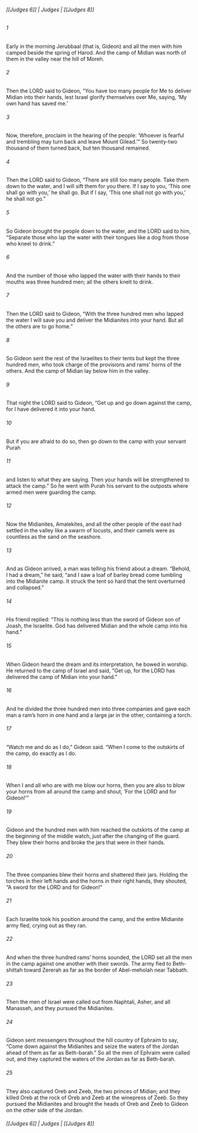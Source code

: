 ###### [[Judges 6]] | Judges | [[Judges 8]]

###### 1
Early in the morning Jerubbaal (that is, Gideon) and all the men with him camped beside the spring of Harod. And the camp of Midian was north of them in the valley near the hill of Moreh.
###### 2
Then the LORD said to Gideon, “You have too many people for Me to deliver Midian into their hands, lest Israel glorify themselves over Me, saying, ‘My own hand has saved me.’
###### 3
Now, therefore, proclaim in the hearing of the people: ‘Whoever is fearful and trembling may turn back and leave Mount Gilead.’” So twenty-two thousand of them turned back, but ten thousand remained.
###### 4
Then the LORD said to Gideon, “There are still too many people. Take them down to the water, and I will sift them for you there. If I say to you, ‘This one shall go with you,’ he shall go. But if I say, ‘This one shall not go with you,’ he shall not go.”
###### 5
So Gideon brought the people down to the water, and the LORD said to him, “Separate those who lap the water with their tongues like a dog from those who kneel to drink.”
###### 6
And the number of those who lapped the water with their hands to their mouths was three hundred men; all the others knelt to drink.
###### 7
Then the LORD said to Gideon, “With the three hundred men who lapped the water I will save you and deliver the Midianites into your hand. But all the others are to go home.”
###### 8
So Gideon sent the rest of the Israelites to their tents but kept the three hundred men, who took charge of the provisions and rams’ horns of the others. And the camp of Midian lay below him in the valley.
###### 9
That night the LORD said to Gideon, “Get up and go down against the camp, for I have delivered it into your hand.
###### 10
But if you are afraid to do so, then go down to the camp with your servant Purah
###### 11
and listen to what they are saying. Then your hands will be strengthened to attack the camp.” So he went with Purah his servant to the outposts where armed men were guarding the camp.
###### 12
Now the Midianites, Amalekites, and all the other people of the east had settled in the valley like a swarm of locusts, and their camels were as countless as the sand on the seashore.
###### 13
And as Gideon arrived, a man was telling his friend about a dream. “Behold, I had a dream,” he said, “and I saw a loaf of barley bread come tumbling into the Midianite camp. It struck the tent so hard that the tent overturned and collapsed.”
###### 14
His friend replied: “This is nothing less than the sword of Gideon son of Joash, the Israelite. God has delivered Midian and the whole camp into his hand.”
###### 15
When Gideon heard the dream and its interpretation, he bowed in worship. He returned to the camp of Israel and said, “Get up, for the LORD has delivered the camp of Midian into your hand.”
###### 16
And he divided the three hundred men into three companies and gave each man a ram’s horn in one hand and a large jar in the other, containing a torch.
###### 17
“Watch me and do as I do,” Gideon said. “When I come to the outskirts of the camp, do exactly as I do.
###### 18
When I and all who are with me blow our horns, then you are also to blow your horns from all around the camp and shout, ‘For the LORD and for Gideon!’”
###### 19
Gideon and the hundred men with him reached the outskirts of the camp at the beginning of the middle watch, just after the changing of the guard. They blew their horns and broke the jars that were in their hands.
###### 20
The three companies blew their horns and shattered their jars. Holding the torches in their left hands and the horns in their right hands, they shouted, “A sword for the LORD and for Gideon!”
###### 21
Each Israelite took his position around the camp, and the entire Midianite army fled, crying out as they ran.
###### 22
And when the three hundred rams’ horns sounded, the LORD set all the men in the camp against one another with their swords. The army fled to Beth-shittah toward Zererah as far as the border of Abel-meholah near Tabbath.
###### 23
Then the men of Israel were called out from Naphtali, Asher, and all Manasseh, and they pursued the Midianites.
###### 24
Gideon sent messengers throughout the hill country of Ephraim to say, “Come down against the Midianites and seize the waters of the Jordan ahead of them as far as Beth-barah.” So all the men of Ephraim were called out, and they captured the waters of the Jordan as far as Beth-barah.
###### 25
They also captured Oreb and Zeeb, the two princes of Midian; and they killed Oreb at the rock of Oreb and Zeeb at the winepress of Zeeb. So they pursued the Midianites and brought the heads of Oreb and Zeeb to Gideon on the other side of the Jordan.

###### [[Judges 6]] | Judges | [[Judges 8]]
